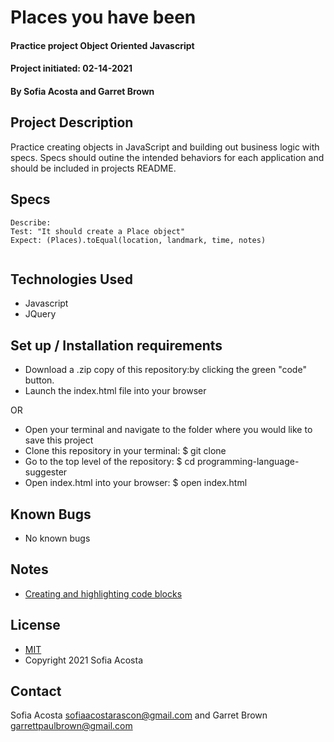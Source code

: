 # Places you have been 
#### Practice project Object Oriented Javascript 
#### Project initiated: 02-14-2021
#### By Sofia Acosta and Garret Brown 
## Project Description
Practice creating objects in JavaScript and building out business logic with specs. Specs should outine the intended behaviors for each application and should be included in projects README. 

## Specs
 
```
Describe:
Test: "It should create a Place object"
Expect: (Places).toEqual(location, landmark, time, notes)
 
```
 
## Technologies Used
* Javascript
* JQuery
## Set up / Installation requirements
* Download a .zip copy of this repository:by clicking the green "code" button. 
* Launch the index.html file into your browser
 
OR
 
* Open your terminal and navigate to the folder where you would like to save this project
* Clone this repository in your terminal: $ git clone
* Go to the top level of the repository: $ cd programming-language-suggester
* Open index.html into your browser: $ open index.html
 
## Known Bugs
* No known bugs
## Notes
* [Creating and highlighting code blocks](https://docs.github.com/en/github/writing-on-github/creating-and-highlighting-code-blocks)
## License
* [MIT](https://choosealicense.com/licenses/mit)
* Copyright 2021 Sofia Acosta
## Contact
Sofia Acosta sofiaacostarascon@gmail.com and Garret Brown garrettpaulbrown@gmail.com
